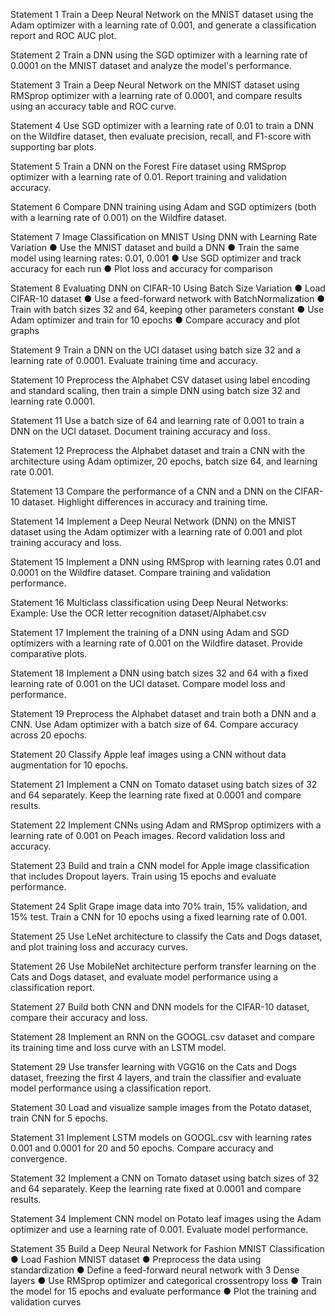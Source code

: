 Statement 1
Train a Deep Neural Network on the MNIST dataset using the Adam optimizer with a learning rate of 0.001, and generate a classification report and ROC AUC plot.

Statement 2
Train a DNN using the SGD optimizer with a learning rate of 0.0001 on the MNIST dataset and analyze the model's performance.

Statement 3
Train a Deep Neural Network on the MNIST dataset using RMSprop optimizer with a learning rate of 0.0001, and compare results using an accuracy table and ROC curve.

Statement 4
Use SGD optimizer with a learning rate of 0.01 to train a DNN on the Wildfire dataset, then evaluate precision, recall, and F1-score with supporting bar plots.

Statement 5
Train a DNN on the Forest Fire dataset using RMSprop optimizer with a learning rate of 0.01. Report training and validation accuracy.

Statement 6
Compare DNN training using Adam and SGD optimizers (both with a learning rate of 0.001) on the Wildfire dataset.

Statement 7
Image Classification on MNIST Using DNN with Learning Rate Variation
● Use the MNIST dataset and build a DNN
● Train the same model using learning rates: 0.01, 0.001
● Use SGD optimizer and track accuracy for each run
● Plot loss and accuracy for comparison

Statement 8
Evaluating DNN on CIFAR-10 Using Batch Size Variation
● Load CIFAR-10 dataset
● Use a feed-forward network with BatchNormalization
● Train with batch sizes 32 and 64, keeping other parameters constant
● Use Adam optimizer and train for 10 epochs
● Compare accuracy and plot graphs

Statement 9
Train a DNN on the UCI dataset using batch size 32 and a learning rate of 0.0001. Evaluate training time and accuracy.

Statement 10
Preprocess the Alphabet CSV dataset using label encoding and standard scaling, then train a simple DNN using batch size 32 and learning rate 0.0001.

Statement 11
Use a batch size of 64 and learning rate of 0.001 to train a DNN on the UCI dataset. Document training accuracy and loss.

Statement 12
Preprocess the Alphabet dataset and train a CNN with the architecture using Adam optimizer, 20 epochs, batch size 64, and learning rate 0.001.

Statement 13
Compare the performance of a CNN and a DNN on the CIFAR-10 dataset. Highlight differences in accuracy and training time.

Statement 14
Implement a Deep Neural Network (DNN) on the MNIST dataset using the Adam optimizer with a learning rate of 0.001 and plot training accuracy and loss.

Statement 15
Implement a DNN using RMSprop with learning rates 0.01 and 0.0001 on the Wildfire dataset. Compare training and validation performance.

Statement 16
Multiclass classification using Deep Neural Networks: Example: Use the OCR letter recognition dataset/Alphabet.csv

Statement 17
Implement the training of a DNN using Adam and SGD optimizers with a learning rate of 0.001 on the Wildfire dataset. Provide comparative plots.

Statement 18
Implement a DNN using batch sizes 32 and 64 with a fixed learning rate of 0.001 on the UCI dataset. Compare model loss and performance.

Statement 19
Preprocess the Alphabet dataset and train both a DNN and a CNN. Use Adam optimizer with a batch size of 64. Compare accuracy across 20 epochs.

Statement 20
Classify Apple leaf images using a CNN without data augmentation for 10 epochs.

Statement 21
Implement a CNN on Tomato dataset using batch sizes of 32 and 64 separately. Keep the learning rate fixed at 0.0001 and compare results.

Statement 22
Implement CNNs using Adam and RMSprop optimizers with a learning rate of 0.001 on Peach images. Record validation loss and accuracy.

Statement 23
Build and train a CNN model for Apple image classification that includes Dropout layers. Train using 15 epochs and evaluate performance.

Statement 24
Split Grape image data into 70% train, 15% validation, and 15% test. Train a CNN for 10 epochs using a fixed learning rate of 0.001.

Statement 25
Use LeNet architecture to classify the Cats and Dogs dataset, and plot training loss and accuracy curves.

Statement 26
Use MobileNet architecture perform transfer learning on the Cats and Dogs dataset, and evaluate model performance using a classification report.

Statement 27
Build both CNN and DNN models for the CIFAR-10 dataset, compare their accuracy and loss.

Statement 28
Implement an RNN on the GOOGL.csv dataset and compare its training time and loss curve with an LSTM model.

Statement 29
Use transfer learning with VGG16 on the Cats and Dogs dataset, freezing the first 4 layers, and train the classifier and evaluate model performance using a classification report.

Statement 30
Load and visualize sample images from the Potato dataset, train CNN for 5 epochs.

Statement 31
Implement LSTM models on GOOGL.csv with learning rates 0.001 and 0.0001 for 20 and 50 epochs. Compare accuracy and convergence.

Statement 32
Implement a CNN on Tomato dataset using batch sizes of 32 and 64 separately. Keep the learning rate fixed at 0.0001 and compare results.

Statement 34
Implement CNN model on Potato leaf images using the Adam optimizer and use a learning rate of 0.001. Evaluate model performance.

Statement 35
Build a Deep Neural Network for Fashion MNIST Classification
● Load Fashion MNIST dataset
● Preprocess the data using standardization
● Define a feed-forward neural network with 3 Dense layers
● Use RMSprop optimizer and categorical crossentropy loss
● Train the model for 15 epochs and evaluate performance
● Plot the training and validation curves
